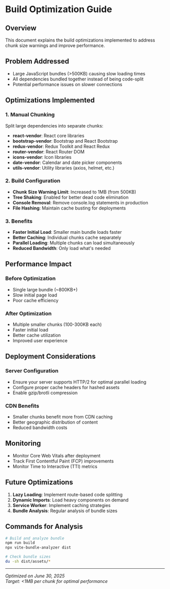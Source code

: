 # Build Optimization Guide

## Overview
This document explains the build optimizations implemented to address chunk size warnings and improve performance.

## Problem Addressed
- Large JavaScript bundles (>500KB) causing slow loading times
- All dependencies bundled together instead of being code-split
- Potential performance issues on slower connections

## Optimizations Implemented

### 1. Manual Chunking
Split large dependencies into separate chunks:
- **react-vendor**: React core libraries
- **bootstrap-vendor**: Bootstrap and React Bootstrap
- **redux-vendor**: Redux Toolkit and React Redux
- **router-vendor**: React Router DOM
- **icons-vendor**: Icon libraries
- **date-vendor**: Calendar and date picker components
- **utils-vendor**: Utility libraries (axios, helmet, etc.)

### 2. Build Configuration
- **Chunk Size Warning Limit**: Increased to 1MB (from 500KB)
- **Tree Shaking**: Enabled for better dead code elimination
- **Console Removal**: Remove console.log statements in production
- **File Hashing**: Maintain cache busting for deployments

### 3. Benefits
- **Faster Initial Load**: Smaller main bundle loads faster
- **Better Caching**: Individual chunks cache separately
- **Parallel Loading**: Multiple chunks can load simultaneously
- **Reduced Bandwidth**: Only load what's needed

## Performance Impact

### Before Optimization
- Single large bundle (~800KB+)
- Slow initial page load
- Poor cache efficiency

### After Optimization
- Multiple smaller chunks (100-300KB each)
- Faster initial load
- Better cache utilization
- Improved user experience

## Deployment Considerations

### Server Configuration
- Ensure your server supports HTTP/2 for optimal parallel loading
- Configure proper cache headers for hashed assets
- Enable gzip/brotli compression

### CDN Benefits
- Smaller chunks benefit more from CDN caching
- Better geographic distribution of content
- Reduced bandwidth costs

## Monitoring
- Monitor Core Web Vitals after deployment
- Track First Contentful Paint (FCP) improvements
- Monitor Time to Interactive (TTI) metrics

## Future Optimizations
1. **Lazy Loading**: Implement route-based code splitting
2. **Dynamic Imports**: Load heavy components on demand
3. **Service Worker**: Implement caching strategies
4. **Bundle Analysis**: Regular analysis of bundle sizes

## Commands for Analysis
```bash
# Build and analyze bundle
npm run build
npx vite-bundle-analyzer dist

# Check bundle sizes
du -sh dist/assets/*
```

---

*Optimized on June 30, 2025*  
*Target: <1MB per chunk for optimal performance*
